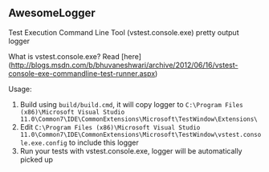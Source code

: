 ## AwesomeLogger

Test Execution Command Line Tool (vstest.console.exe) pretty output logger

What is vstest.console.exe? Read [here] (http://blogs.msdn.com/b/bhuvaneshwari/archive/2012/06/16/vstest-console-exe-commandline-test-runner.aspx)

Usage:
1. Build using `build/build.cmd`, it will copy logger to `C:\Program Files (x86)\Microsoft Visual Studio 11.0\Common7\IDE\CommonExtensions\Microsoft\TestWindow\Extensions\`
2. Edit `C:\Program Files (x86)\Microsoft Visual Studio 11.0\Common7\IDE\CommonExtensions\Microsoft\TestWindow\vstest.console.exe.config` to include this logger
3. Run your tests with vstest.console.exe, logger will be automatically picked up
